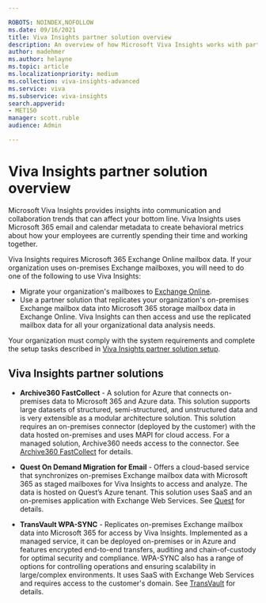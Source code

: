 ```yaml
---

ROBOTS: NOINDEX,NOFOLLOW
ms.date: 09/16/2021
title: Viva Insights partner solution overview
description: An overview of how Microsoft Viva Insights works with partners to access and analyze on-premises Exchange mailbox data
author: madehmer
ms.author: helayne
ms.topic: article
ms.localizationpriority: medium 
ms.collection: viva-insights-advanced
ms.service: viva 
ms.subservice: viva-insights 
search.appverid: 
- MET150 
manager: scott.ruble
audience: Admin

---
```

# Viva Insights partner solution overview

Microsoft Viva Insights provides insights into communication and collaboration trends that can affect your bottom line. Viva Insights uses Microsoft 365 email and calendar metadata to create behavioral metrics about how your employees are currently spending their time and working together.

Viva Insights requires Microsoft 365 Exchange Online mailbox data. If your organization uses on-premises Exchange mailboxes, you will need to do one of the following to use Viva Insights:

* Migrate your organization's mailboxes to [Exchange Online](/Exchange/exchange-online).
* Use a partner solution that replicates your organization's on-premises Exchange mailbox data into Microsoft 365 storage mailbox data in Exchange Online. Viva Insights can then access and use the replicated mailbox data for all your organizational data analysis needs.

Your organization must comply with the system requirements and complete the setup tasks described in [Viva Insights partner solution setup](./partner-setup.md).

## Viva Insights partner solutions

* **Archive360 FastCollect** - A solution for Azure that connects on-premises data to Microsoft 365 and Azure data. This solution supports large datasets of structured, semi-structured, and unstructured data and is very extensible as a modular architecture solution. This solution requires an on-premises connector (deployed by the customer) with the data hosted on-premises and uses MAPI for cloud access. For a managed solution, Archive360 needs access to the connector. See [Archive360 FastCollect](https://www.archive360.com/products/fastcollect-for-archives/) for details.

* **Quest On Demand Migration for Email** - Offers a cloud-based service that synchronizes on-premises Exchange mailbox data with Microsoft 365 as staged mailboxes for Viva Insights to access and analyze. The data is hosted on Quest’s Azure tenant. This solution uses SaaS and an on-premises application with Exchange Web Services. See [Quest](https://www.quest.com/products/on-demand-migration-for-email/) for details.

* **TransVault WPA-SYNC** - Replicates on-premises Exchange mailbox data into Microsoft 365 for access by Viva Insights. Implemented as a managed service, it can be deployed on-premises or in Azure and features encrypted end-to-end transfers, auditing and chain-of-custody for optimal security and compliance. WPA-SYNC also has a range of options for controlling operations and ensuring scalability in large/complex environments. It uses SaaS with Exchange Web Services and requires access to the customer's domain. See [TransVault](https://www.transvault.com/solutions/microsoft-workplace-analytics-for-hybrid/) for details.

